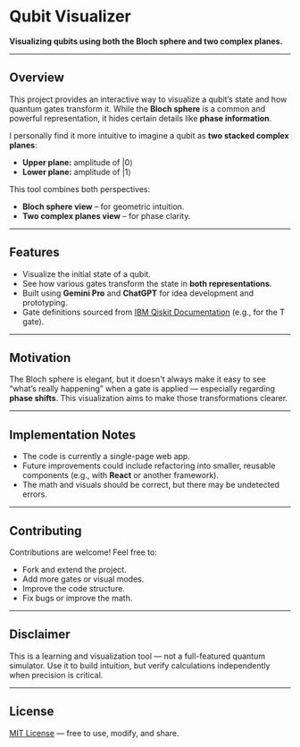 # Qubit Visualizer

**Visualizing qubits using both the Bloch sphere and two complex planes.**

---

## Overview

This project provides an interactive way to visualize a qubit’s state and how quantum gates transform it.
While the **Bloch sphere** is a common and powerful representation, it hides certain details like **phase information**.

I personally find it more intuitive to imagine a qubit as **two stacked complex planes**:

* **Upper plane:** amplitude of $|0\rangle$
* **Lower plane:** amplitude of $|1\rangle$

This tool combines both perspectives:

* **Bloch sphere view** – for geometric intuition.
* **Two complex planes view** – for phase clarity.

---

## Features

* Visualize the initial state of a qubit.
* See how various gates transform the state in **both representations**.
* Built using **Gemini Pro** and **ChatGPT** for idea development and prototyping.
* Gate definitions sourced from [IBM Qiskit Documentation](https://quantum.cloud.ibm.com/docs/en/api/qiskit/qiskit.circuit.library.TGate) (e.g., for the T gate).

---

## Motivation

The Bloch sphere is elegant, but it doesn't always make it easy to see “what’s really happening” when a gate is applied — especially regarding **phase shifts**.
This visualization aims to make those transformations clearer.

---

## Implementation Notes

* The code is currently a single-page web app.
* Future improvements could include refactoring into smaller, reusable components (e.g., with **React** or another framework).
* The math and visuals should be correct, but there may be undetected errors.

---

## Contributing

Contributions are welcome!
Feel free to:

* Fork and extend the project.
* Add more gates or visual modes.
* Improve the code structure.
* Fix bugs or improve the math.

---

## Disclaimer

This is a learning and visualization tool — not a full-featured quantum simulator. Use it to build intuition, but verify calculations independently when precision is critical.

---

## License

[MIT License](LICENSE) — free to use, modify, and share.
